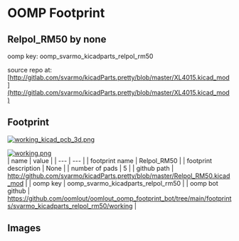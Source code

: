# OOMP Footprint  
## Relpol_RM50  by none  
  
oomp key: oomp_svarmo_kicadparts_relpol_rm50  
  
source repo at: [http://gitlab.com/svarmo/kicadParts.pretty/blob/master/XL4015.kicad_mod](http://gitlab.com/svarmo/kicadParts.pretty/blob/master/XL4015.kicad_mod)  
## Footprint  
  
[![working_kicad_pcb_3d.png](working_kicad_pcb_3d_600.png)](working_kicad_pcb_3d.png)  
  
[![working.png](working_600.png)](working.png)  
| name | value | 
| --- | --- | 
| footprint name | Relpol_RM50 | 
| footprint description | None | 
| number of pads | 5 | 
| github path | http://github.com/svarmo/kicadParts.pretty/blob/master/Relpol_RM50.kicad_mod | 
| oomp key | oomp_svarmo_kicadparts_relpol_rm50 | 
| oomp bot github | https://github.com/oomlout/oomlout_oomp_footprint_bot/tree/main/footprints/svarmo_kicadparts_relpol_rm50/working | 
## Images  
